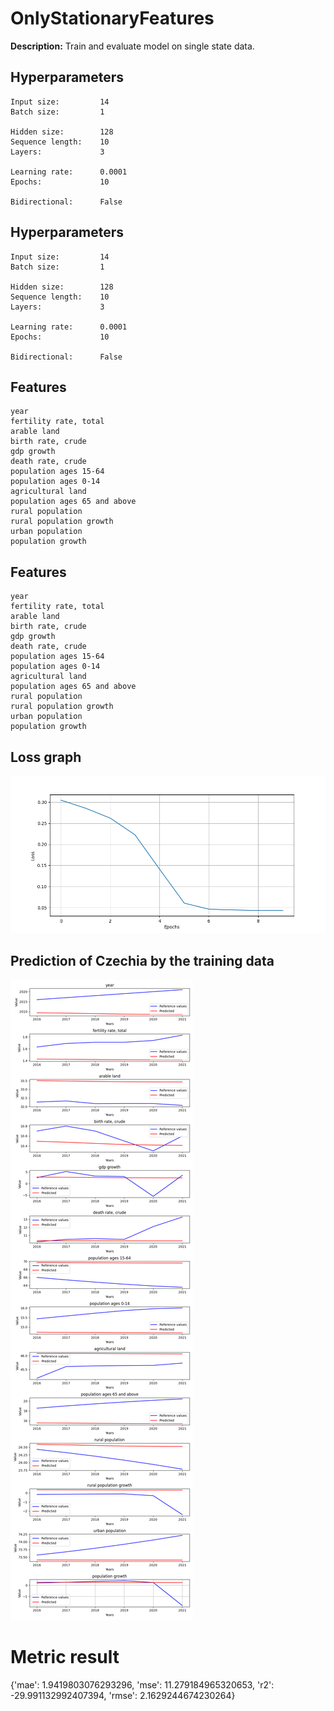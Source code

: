 
# OnlyStationaryFeatures

**Description:** Train and evaluate model on single state data.

## Hyperparameters
```
Input size:         14
Batch size:         1

Hidden size:        128
Sequence length:    10
Layers:             3

Learning rate:      0.0001
Epochs:             10

Bidirectional:      False
```
## Hyperparameters
```
Input size:         14
Batch size:         1

Hidden size:        128
Sequence length:    10
Layers:             3

Learning rate:      0.0001
Epochs:             10

Bidirectional:      False
```
## Features
```
year
fertility rate, total
arable land
birth rate, crude
gdp growth
death rate, crude
population ages 15-64
population ages 0-14
agricultural land
population ages 65 and above
rural population
rural population growth
urban population
population growth
```
## Features
```
year
fertility rate, total
arable land
birth rate, crude
gdp growth
death rate, crude
population ages 15-64
population ages 0-14
agricultural land
population ages 65 and above
rural population
rural population growth
urban population
population growth
```
## Loss graph


![Loss graph](./plots/loss.png)


## Prediction of Czechia by the training data


![Prediction of Czechia by the training data](./plots/evaluation.png)

# Metric result
{'mae': 1.9419803076293296,
 'mse': 11.279184965320653,
 'r2': -29.991132992407394,
 'rmse': 2.1629244674230264}
